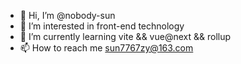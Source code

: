 - 👋 Hi, I’m @nobody-sun
- 👀 I’m interested in front-end technology
- 🌱 I’m currently learning vite && vue@next && rollup
- 📫 How to reach me sun7767zy@163.com

<!---
nobody-sun/nobody-sun is a ✨ special ✨ repository because its `README.md` (this file) appears on your GitHub profile.
You can click the Preview link to take a look at your changes.
--->
